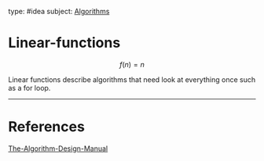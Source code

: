 type: #idea
subject: [Algorithms](Algorithms.md)
<!-- Subject should be a hub note -->
# Linear-functions
$$f(n)=n$$

Linear functions describe algorithms that need look at everything once such as a for loop.

---
# References
[The-Algorithm-Design-Manual](The-Algorithm-Design-Manual.md)
